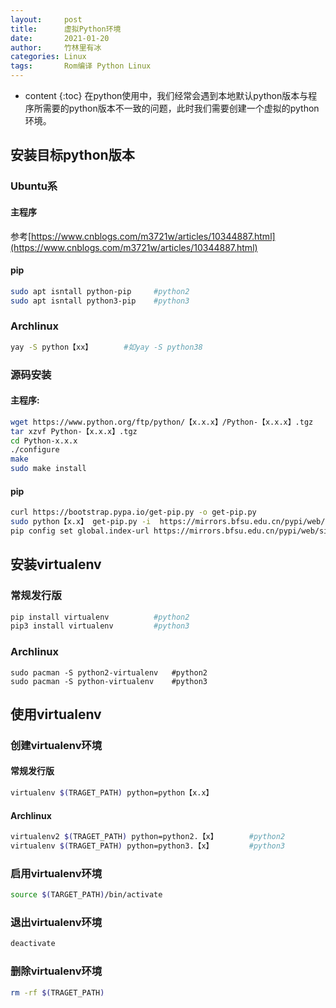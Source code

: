 ```yaml
---
layout:     post
title:      虚拟Python环境
date:       2021-01-20
author:     竹林里有冰
categories: Linux
tags:       Rom编译 Python Linux
---
```


* content
{:toc}
在python使用中，我们经常会遇到本地默认python版本与程序所需要的python版本不一致的问题，此时我们需要创建一个虚拟的python环境。

## 安装目标python版本

### Ubuntu系

#### 主程序

参考[https://www.cnblogs.com/m3721w/articles/10344887.html](https://www.cnblogs.com/m3721w/articles/10344887.html)

#### pip

```bash
sudo apt isntall python-pip		#python2
sudo apt isntall python3-pip	#python3
```

### Archlinux

```bash
yay -S python【xx】		#如yay -S python38
```

### 源码安装

#### 主程序:

```bash
wget https://www.python.org/ftp/python/【x.x.x】/Python-【x.x.x】.tgz
tar xzvf Python-【x.x.x】.tgz
cd Python-x.x.x
./configure
make
sudo make install
```

#### pip

```bash
curl https://bootstrap.pypa.io/get-pip.py -o get-pip.py
sudo python【x.x】 get-pip.py -i  https://mirrors.bfsu.edu.cn/pypi/web/simple
pip config set global.index-url https://mirrors.bfsu.edu.cn/pypi/web/simple		#换源
```

## 安装virtualenv

### 常规发行版

```bash
pip install virtualenv			#python2
pip3 install virtualenv			#python3
```

### Archlinux

```
sudo pacman -S python2-virtualenv	#python2
sudo pacman -S python-virtualenv	#python3
```

## 使用virtualenv

### 创建virtualenv环境

#### 常规发行版

```bash
virtualenv $(TRAGET_PATH) python=python【x.x】
```

#### Archlinux

```bash
virtualenv2 $(TRAGET_PATH) python=python2.【x】		#python2
virtualenv $(TRAGET_PATH) python=python3.【x】		#python3
```

### 启用virtualenv环境

```bash
source $(TARGET_PATH)/bin/activate
```

### 退出virtualenv环境

```bash
deactivate
```

### 删除virtualenv环境

```bash
rm -rf $(TRAGET_PATH)
```

